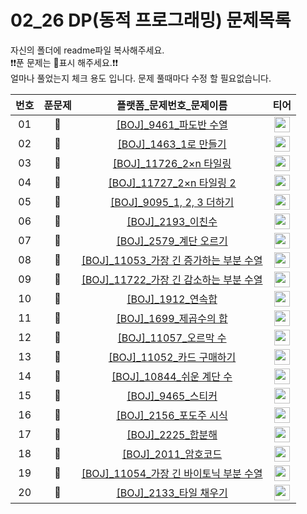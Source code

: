 # 02_26 DP(동적 프로그래밍) 문제목록

자신의 폴더에 readme파일 복사해주세요.<br>
❗️❗️푼 문제는 🔳표시 해주세요.❗️❗️<br>
얼마나 풀었는지 체크 용도 입니다. 문제 풀때마다 수정 할 필요없습니다.<br>

|번호|푼문제|플랫폼_문제번호_문제이름|티어|
| :-----: | :-----: | :-----: | :-----: |
|01|🔲|<a href="https://www.acmicpc.net/problem/9461" target="_blank">[BOJ]_9461_파도반 수열</a>| <a href="https://www.acmicpc.net/problem/9461" target="_blank"><img height="25px" width="25px" src="https://static.solved.ac/tier_small/8.svg"/></a> | |
|02|🔲|<a href="https://www.acmicpc.net/problem/1463" target="_blank">[BOJ]_1463_1로 만들기</a>| <a href="https://www.acmicpc.net/problem/1463" target="_blank"><img height="25px" width="25px" src="https://static.solved.ac/tier_small/8.svg"/></a> |
|03|🔲|<a href="https://www.acmicpc.net/problem/11726" target="_blank">[BOJ]_11726_2×n 타일링</a>| <a href="https://www.acmicpc.net/problem/11726" target="_blank"><img height="25px" width="25px" src="https://static.solved.ac/tier_small/8.svg"/></a> |
|04|🔲|<a href="https://www.acmicpc.net/problem/11727" target="_blank">[BOJ]_11727_2×n 타일링 2</a>| <a href="https://www.acmicpc.net/problem/11727" target="_blank"><img height="25px" width="25px" src="https://static.solved.ac/tier_small/8.svg"/></a> |
|05|🔲|<a href="https://www.acmicpc.net/problem/9095" target="_blank">[BOJ]_9095_1, 2, 3 더하기</a>| <a href="https://www.acmicpc.net/problem/9095" target="_blank"><img height="25px" width="25px" src="https://static.solved.ac/tier_small/8.svg"/></a> |
|06|🔲|<a href="https://www.acmicpc.net/problem/2193" target="_blank">[BOJ]_2193_이친수</a>| <a href="https://www.acmicpc.net/problem/2193" target="_blank"><img height="25px" width="25px" src="https://static.solved.ac/tier_small/8.svg"/></a> |
|07|🔲|<a href="https://www.acmicpc.net/problem/2579" target="_blank">[BOJ]_2579_계단 오르기</a>| <a href="https://www.acmicpc.net/problem/2579" target="_blank"><img height="25px" width="25px" src="https://static.solved.ac/tier_small/8.svg"/></a> |
|08|🔲|<a href="https://www.acmicpc.net/problem/11053" target="_blank">[BOJ]_11053_가장 긴 증가하는 부분 수열</a>| <a href="https://www.acmicpc.net/problem/11053" target="_blank"><img height="25px" width="25px" src="https://static.solved.ac/tier_small/9.svg"/></a> |
|09|🔲|<a href="https://www.acmicpc.net/problem/11722" target="_blank">[BOJ]_11722_가장 긴 감소하는 부분 수열</a>| <a href="https://www.acmicpc.net/problem/11722" target="_blank"><img height="25px" width="25px" src="https://static.solved.ac/tier_small/9.svg"/></a> |
|10|🔲|<a href="https://www.acmicpc.net/problem/1912" target="_blank">[BOJ]_1912_연속합</a>| <a href="https://www.acmicpc.net/problem/1912" target="_blank"><img height="25px" width="25px" src="https://static.solved.ac/tier_small/9.svg"/></a> |
|11|🔲|<a href="https://www.acmicpc.net/problem/1699" target="_blank">[BOJ]_1699_제곱수의 합</a>| <a href="https://www.acmicpc.net/problem/1699" target="_blank"><img height="25px" width="25px" src="https://static.solved.ac/tier_small/9.svg"/></a> |
|12|🔲|<a href="https://www.acmicpc.net/problem/11057" target="_blank">[BOJ]_11057_오르막 수</a>| <a href="https://www.acmicpc.net/problem/11057" target="_blank"><img height="25px" width="25px" src="https://static.solved.ac/tier_small/10.svg"/></a> |
|13|🔲|<a href="https://www.acmicpc.net/problem/11052" target="_blank">[BOJ]_11052_카드 구매하기</a>| <a href="https://www.acmicpc.net/problem/11052" target="_blank"><img height="25px" width="25px" src="https://static.solved.ac/tier_small/10.svg"/></a> |
|14|🔲|<a href="https://www.acmicpc.net/problem/10844" target="_blank">[BOJ]_10844_쉬운 계단 수</a>| <a href="https://www.acmicpc.net/problem/10844" target="_blank"><img height="25px" width="25px" src="https://static.solved.ac/tier_small/10.svg"/></a> |
|15|🔲|<a href="https://www.acmicpc.net/problem/9465" target="_blank">[BOJ]_9465_스티커</a>| <a href="https://www.acmicpc.net/problem/9465" target="_blank"><img height="25px" width="25px" src="https://static.solved.ac/tier_small/10.svg"/></a> |
|16|🔲|<a href="https://www.acmicpc.net/problem/2156" target="_blank">[BOJ]_2156_포도주 시식</a>| <a href="https://www.acmicpc.net/problem/2156" target="_blank"><img height="25px" width="25px" src="https://static.solved.ac/tier_small/10.svg"/></a> |
|17|🔲|<a href="https://www.acmicpc.net/problem/2225" target="_blank">[BOJ]_2225_합분해</a>| <a href="https://www.acmicpc.net/problem/2225" target="_blank"><img height="25px" width="25px" src="https://static.solved.ac/tier_small/11.svg"/></a> |
|18|🔲|<a href="https://www.acmicpc.net/problem/2011" target="_blank">[BOJ]_2011_암호코드</a>| <a href="https://www.acmicpc.net/problem/2011" target="_blank"><img height="25px" width="25px" src="https://static.solved.ac/tier_small/11.svg"/></a> |
|19|🔲|<a href="https://www.acmicpc.net/problem/11054" target="_blank">[BOJ]_11054_가장 긴 바이토닉 부분 수열</a>| <a href="https://www.acmicpc.net/problem/11054" target="_blank"><img height="25px" width="25px" src="https://static.solved.ac/tier_small/12.svg"/></a> |
|20|🔲|<a href="https://www.acmicpc.net/problem/2133" target="_blank">[BOJ]_2133_타일 채우기</a>| <a href="https://www.acmicpc.net/problem/2133" target="_blank"><img height="25px" width="25px" src="https://static.solved.ac/tier_small/12.svg"/></a> |